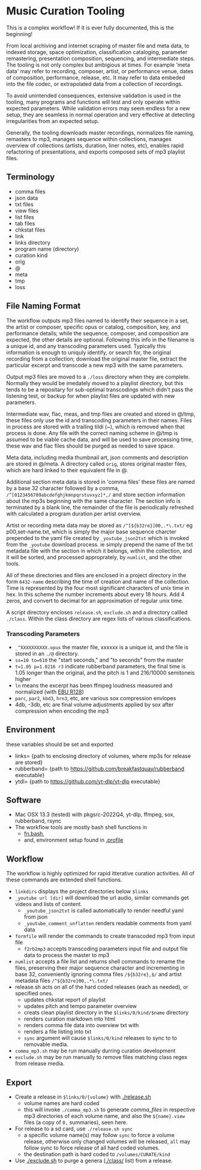 # Music Curation Tooling

This is a complex workflow! If it is ever fully documented, this is the beginning!

From local archiving and internet scraping of master file and meta data, to indexed
storage, space optimization, classification cataloging, parameter remastering,
presentation composition, sequencing, and intermediate steps. The tooling is not
only complex but ambigious at times. For example 'meta data' may refer to recording,
composer, artist, or performance venue, dates of composition, performance, release, etc.
It may refer to data embeded into the file codec, or extrapolated data from a collection
of recordings.

To avoid unintended consequences, extensive validation is used in the tooling, many
programs and functions will test and only operate within expected parameters. While
validation errors may seem endless for a new setup, they are seamless in normal
operation and very effective at detecting irregularities from an expected setup.

Generally, the tooling downloads master recordings, normalizes file naming,
remasters to mp3, manages sequence within collections, manages overview of
collections (artists, duration, liner notes, etc), enables rapid refactoring
of presentations, and exports composed sets of mp3 playlist files.

## Terminology

* comma files
* json data
* txt files
* view files
* list files
* tab files
* chkstat files
* link
* links directory
* program name (directory)
* curation kind
* orig
* @
* meta
* tmp
* loss

## File Naming Format

The workflow outputs mp3 files named to identify their sequence in a set, the artist or composer,
specific opus or catalog, composition, key, and performance details; while the sequence, composer,
and composition are expected, the other details are optional. Following this info in the
filename is a unique id, and any transcoding parameters used. Typically this information 
is enough to uniquly identify, or search for, the original recording from a collection;
download the original master file, extract the particular excerpt and transcode a new
mp3 with the same parameters.

Output mp3 files are moved to a `./loss` directory when they are complete.
Normally they would be imedately moved to a playlist directory, but
this tends to be a repositary for sub-optimal transcodings which didn't
pass the listening test, or backup for when playlist files are updated
with new parameters.

Intermediate wav, flac, meas, and tmp files are created and stored in @/tmp,
these files only use the id and transcoding parameters in their names.
Files in process are stored with a trailing tildi (~), which is removed when that process is done.
Any file with the correct naming scheme in @/tmp is assumed to be viable cache data, and will be used
to save processing time, these wav and flac files should be purged as needed to save space.

Meta data, including media thumbnail art, json comments and description are stored in @/meta.
A directory called `orig`, stores original master files, which are hard linked to their
equivalent file in @.

Additional section meta data is stored in 'comma files' these files are named by a base 32 character
followed by a comma, `/^[0123456789abcdefghjkmnpqrstuvxyz]*,/` and store section
information about the mp3s beginning with the same character. The section info is terminated
by a blank line, the remainder of the file is periodically refreshed with calculated
a program duration per artist overview.

Artist or recording meta data may be stored as `/^[${b32re}]00,.*\.txt/` eg p00,set-name.txt,
which is simply the major base sequence charcter prepended to the yaml file created by
`_youtube_json2txt` which is invoked from the `_youtube` download process. ie simply prepend
the name of the txt metadata file with the section in which it belongs, within the collection,
and it will be sorted, and processed approprately, by `numlist`, and the other tools.

All of these directories and files are enclosed in a project directory in the form `6432-name`
describing the time of creation and name of the collection. Time is represented by the four
most significant characters of unix time in hex. In this scheme the number increments about
every 18 hours. Add 4 zeros, and convert to decimal for an approximation of regular unix time.

A script directory encloses `release.sh`, `exclude.sh` and a directory callled `./class`.
Within the class directory are regex lists of various classifications.

### Transcoding Parameters

* `_^XXXXXXXXXX.opus` the master file, xxxxxx is a unique id, and the file is stored in an `./@` directory.
* `ss=10 to=610` the "start seconds," and "to seconds" from the master
* `t=1.05 p=1.0216 r3` indicate rubberband parameters, the final time is 1.05 longer than the original, and the pitch is 1 and 216/10000 semitoneis higher
* `ln` means the excerpt has been ffmpeg loudness measured and normalized (with [EBU R128](https://en.wikipedia.org/wiki/EBU_R_128))
* `parc`, `par2`, `kbd3`, `hrn3`, etc, are various sox compression envlopes
* 4db, -3db, etc are final volume adjustments applied by sox after compression when encoding the mp3

## Environment

these variables should be set and exported
* links= {path to enclosing directory of volumes, where mp3s for release are stored}
* rubberband= {path to https://github.com/breakfastquay/rubberband executable}
* ytdl= {path to https://github.com/yt-dlp/yt-dlp executable}

## Software

* Mac OSX 13.3 (tested) with pkgsrc-2022Q4, yt-dlp, ffmpeg, sox, rubberband, rsync 
* The workflow tools are mostly bash shell functions in
  * [fn.bash](https://github.com/georgalis/pub/blob/master/sub/fn.bash),
  * and, environment setup found in [.profile](https://github.com/georgalis/pub/blob/master/skel/.profile)

## Workflow

The workflow is highly optimized for rapid itterative curation activities.
All of these commands are extended shell functions.

* `linkdirs` displays the project directories below `$links`
* `_youtube url [dir]` will download the url audio, similar commands get videos and lists of content.
  * `_youtube_json2txt` is called automatically to render needful yaml from json
  * `_youtube_comment_unflatten` renders readable comments from yaml data
* `formfile` will render the commands to create transcoded mp3 from input file
  * `f2rb2mp3` accepts transcoding parameters input file and output file data to process the master to mp3
* `numlist` accepts a file list and returns shell commands to rename the files, preserving their major sequence character and incrementing in base 32, conveniently ignoring comma files `/${b32re},$/` and artist metadata files `/^${b32re}00,.*\.txt/`
* release.sh acts on all of the hard coded releases (each as needed), or specified ones.
  * updates chkstat report of playlist
  * updates pitch and tempo parameter overview
  * creats clean playlist directory in the `$links/0/kind/$name` directory
  * renders curation markdown into html
  * renders comma file data into overview txt with
  * renders a file listing into txt
  * `sync` argument will cause `$links/0/kind` releases to sync to to removable media.
* `comma_mp3.sh` may be run manually durring curation development
* `exclude.sh` may be run manually to remove files matching class regex from release media.

## Export

* Create a release in `$links/0/{volume}` with [./release.sh](./release.sh)
  * volume names are hard coded
  * this will invoke `./comma_mp3.sh` to generate _comma_files_ in respective mp3 directories of each volume name, and also the `${name}.view` files (a copy of `0,` summaries), seen here.
* For release to a sd card, use `./release.sh sync`
  * a specific volume name(s) may follow `sync` to force a volume release, otherwise only changed volumes will be released, `all` may follow sync to force release of all hard coded volumes.
  * the destination path is hard coded to `/volumes/CURATE/kind`
* Use [./exclude.sh](./exclude.sh) to purge a genera ([./class/](./class/) list) from a release.

